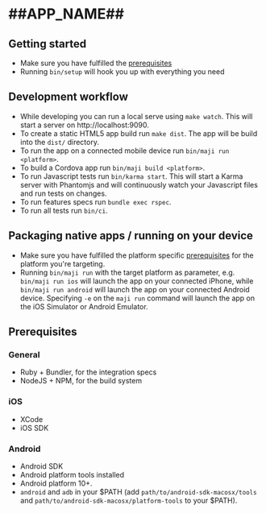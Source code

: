 # ##APP_NAME##


## Getting started

* Make sure you have fulfilled the [prerequisites](#prerequisites)
* Running `bin/setup` will hook you up with everything you need

## Development workflow

* While developing you can run a local serve using `make watch`. This will start a server on http://localhost:9090.
* To create a static HTML5 app build run `make dist`. The app will be build into the `dist/` directory.
* To run the app on a connected mobile device run `bin/maji run <platform>`.
* To build a Cordova app run `bin/maji build <platform>`.
* To run Javascript tests run `bin/karma start`. This will start a Karma server with Phantomjs and will continuously watch your Javascript files and run tests on changes.
* To run features specs run `bundle exec rspec`.
* To run all tests run `bin/ci`.


## Packaging native apps / running on your device

* Make sure you have fulfilled the platform specific [prerequisites](#prerequisites) for the platform you're targeting.
* Running `bin/maji run` with the target platform as parameter, e.g. `bin/maji run ios` will launch the app on your connected iPhone, while `bin/maji run android` will launch the app on your connected Android device. Specifying `-e` on the `maji run` command will launch the app on the iOS Simulator or Android Emulator.


## Prerequisites

### General

* Ruby + Bundler, for the integration specs
* NodeJS + NPM, for the build system

### iOS

* XCode
* iOS SDK

### Android

* Android SDK
* Android platform tools installed
* Android platform 10+.
* `android` and `adb` in your $PATH (add `path/to/android-sdk-macosx/tools` and `path/to/android-sdk-macosx/platform-tools` to your $PATH).
